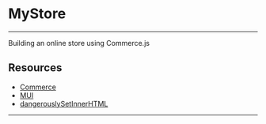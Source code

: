 # MyStore

***

Building an online store using Commerce.js

## Resources

- [Commerce](https://commercejs.com/docs/sdk/getting-started/)
- [MUI](https://mui.com/)
- [dangerouslySetInnerHTML](https://reactjs.org/docs/dom-elements.html)

***